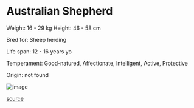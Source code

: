 # Australian Shepherd

Weight: 16 - 29 kg
Height: 46 - 58 cm

Bred for: Sheep herding

Life span: 12 - 16 years yo

Temperament: Good-natured, Affectionate, Intelligent, Active, Protective

Origin: not found

![image](https://cdn2.thedogapi.com/images/B1-llgq4m_1280.jpg)

[source](https://api.thedogapi.com/v1/breeds/23)
